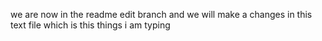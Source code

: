 we are now in the readme edit branch and we will make a changes in this text file which is this things i am typing
